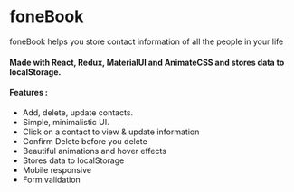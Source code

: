 # foneBook
foneBook helps you store contact information of all the people in your life

#### Made with React, Redux, MaterialUI and AnimateCSS and stores data to localStorage. ####

#### Features : #####

* Add, delete, update contacts.
* Simple, minimalistic UI.
* Click on a contact to view & update information
* Confirm Delete before you delete
* Beautiful animations and hover effects
* Stores data to localStorage
* Mobile responsive
* Form validation


